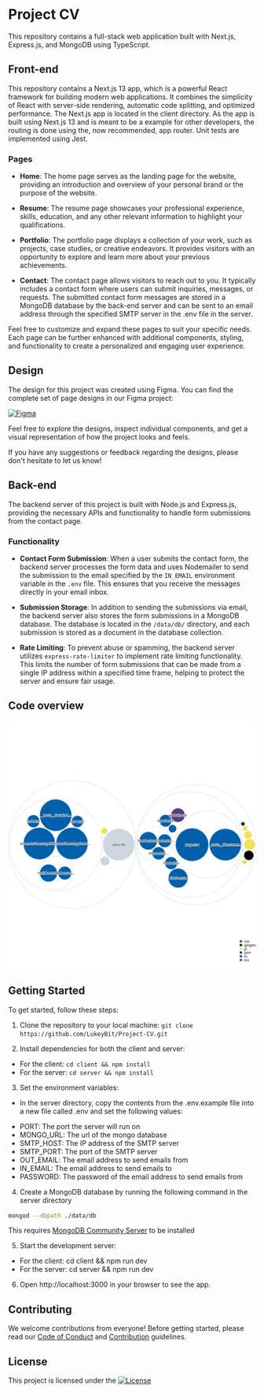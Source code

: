 # Project CV

This repository contains a full-stack web application built with Next.js, Express.js, and MongoDB using TypeScript.

## Front-end

This repository contains a Next.js 13 app, which is a powerful React framework for building modern web applications. It combines the simplicity of React with server-side rendering, automatic code splitting, and optimized performance. The Next.js app is located in the client directory. As the app is built using Next.js 13 and is meant to be a example for other developers, the routing is done using the, now recommended, app router. Unit tests are implemented using Jest.

### Pages

- **Home**: The home page serves as the landing page for the website, providing an introduction and overview of your personal brand or the purpose of the website.

- **Resume**: The resume page showcases your professional experience, skills, education, and any other relevant information to highlight your qualifications.

- **Portfolio**: The portfolio page displays a collection of your work, such as projects, case studies, or creative endeavors. It provides visitors with an opportunity to explore and learn more about your previous achievements.

- **Contact**: The contact page allows visitors to reach out to you. It typically includes a contact form where users can submit inquiries, messages, or requests. The submitted contact form messages are stored in a MongoDB database by the back-end server and can be sent to an email address through the specified SMTP server in the .env file in the server.

Feel free to customize and expand these pages to suit your specific needs. Each page can be further enhanced with additional components, styling, and functionality to create a personalized and engaging user experience.

## Design

The design for this project was created using Figma. You can find the complete set of page designs in our Figma project:

[![Figma](https://img.shields.io/badge/View%20Designs-Figma-F24E1E?logo=figma&logoColor=white)](https://www.figma.com/file/onmg9Kh2y0rD6DNVDvLk0V/Project-CV?type=design&node-id=2%3A125&t=jbjvLg5TtYPx9qu8-1)

Feel free to explore the designs, inspect individual components, and get a visual representation of how the project looks and feels.

If you have any suggestions or feedback regarding the designs, please don't hesitate to let us know!

## Back-end

The backend server of this project is built with Node.js and Express.js, providing the necessary APIs and functionality to handle form submissions from the contact page.

### Functionality

- **Contact Form Submission**: When a user submits the contact form, the backend server processes the form data and uses Nodemailer to send the submission to the email specified by the `IN_EMAIL` environment variable in the `.env` file. This ensures that you receive the messages directly in your email inbox.

- **Submission Storage**: In addition to sending the submissions via email, the backend server also stores the form submissions in a MongoDB database. The database is located in the `/data/db/` directory, and each submission is stored as a document in the database collection.

- **Rate Limiting**: To prevent abuse or spamming, the backend server utilizes `express-rate-limiter` to implement rate limiting functionality. This limits the number of form submissions that can be made from a single IP address within a specified time frame, helping to protect the server and ensure fair usage.

## Code overview

![Visualization of this repo](./.github/images/diagram.svg)

## Getting Started

To get started, follow these steps:

1. Clone the repository to your local machine: `git clone https://github.com/LukeyBit/Project-CV.git`

2. Install dependencies for both the client and server:

* For the client: `cd client && npm install`
* For the server: `cd server && npm install`

3. Set the environment variables:

* In the server directory, copy the contents from the .env.example file into a new file called .env and set the following values:

- PORT: The port the server will run on
- MONGO_URL: The url of the mongo database
- SMTP_HOST: The IP address of the SMTP server
- SMTP_PORT: The port of the SMTP server
- OUT_EMAIL: The email address to send emails from
- IN_EMAIL: The email address to send emails to
- PASSWORD: The password of the email address to send emails from

4. Create a MongoDB database by running the following command in the server directory 
```bash
mongod --dbpath ./data/db
```
This requires [MongoDB Community Server](https://www.mongodb.com/try/download/community) to be installed

5. Start the development server:

* For the client: cd client && npm run dev
* For the server: cd server && npm run dev

6. Open http://localhost:3000 in your browser to see the app.

## Contributing

We welcome contributions from everyone! Before getting started, please read our [Code of Conduct](./CODE_OF_CONDUCT.md) and [Contribution](.github/CONTRIBUTING.md) guidelines.

## License
This project is licensed under the [![License](https://img.shields.io/badge/License-MIT-blue.svg)](./LICENSE)

